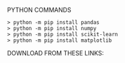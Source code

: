 
PYTHON COMMANDS

```
> python -m pip install pandas
> python -m pip install numpy
> python -m pip install scikit-learn
> python -m pip install matplotlib
```

DOWNLOAD FROM THESE LINKS:

```

```